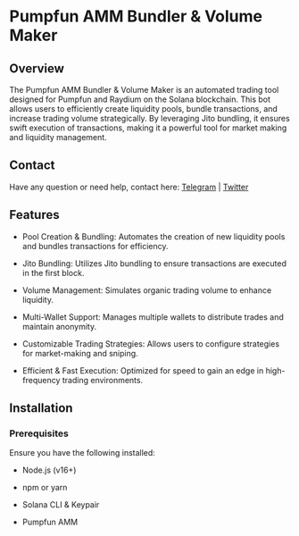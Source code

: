 # Pumpfun AMM Bundler & Volume Maker

## Overview

  The Pumpfun AMM Bundler & Volume Maker is an automated trading tool designed for Pumpfun and Raydium on the Solana blockchain. This bot allows users to efficiently create liquidity pools, bundle transactions, and increase trading volume strategically. By leveraging Jito bundling, it ensures swift execution of transactions, making it a powerful tool for market making and liquidity management.

## Contact

  Have any question or need help, contact here: [Telegram](https://t.me/shiny0103) | [Twitter](https://x.com/0xTan1319)
## Features

  - Pool Creation & Bundling: Automates the creation of new liquidity pools and bundles transactions for efficiency.
  
  - Jito Bundling: Utilizes Jito bundling to ensure transactions are executed in the first block.
  
  - Volume Management: Simulates organic trading volume to enhance liquidity.
  
  - Multi-Wallet Support: Manages multiple wallets to distribute trades and maintain anonymity.
  
  - Customizable Trading Strategies: Allows users to configure strategies for market-making and sniping.
  
  - Efficient & Fast Execution: Optimized for speed to gain an edge in high-frequency trading environments.

## Installation

### Prerequisites

  Ensure you have the following installed:
  
  - Node.js (v16+)
  
  - npm or yarn
  
  - Solana CLI & Keypair
  
  - Pumpfun AMM
